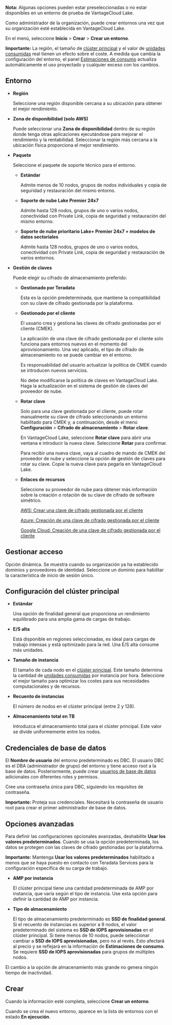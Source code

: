 **Nota:** Algunas opciones pueden estar preseleccionadas o no estar disponibles en un entorno de prueba de VantageCloud Lake.

Como administrador de la organización, puede crear entornos una vez que su organización esté establecida en VantageCloud Lake.

En el menú, seleccione **Inicio** \> **Crear** \> **Crear un entorno**.

**Importante:** La región, el tamaño de [clúster principal](isb1696461636881.md) y el valor de [unidades consumidas](onj1682104977691.md) real tienen un efecto sobre el coste. A medida que cambia la configuración del entorno, el panel [Estimaciones de consumo](aow1703107228725.md) actualiza automáticamente el uso proyectado y cualquier exceso con los cambios.

Entorno
-------

-   **Región**

    Seleccione una región disponible cercana a su ubicación para obtener el mejor rendimiento.

-   **Zona de disponibilidad (solo AWS)**

    Puede seleccionar una **Zona de disponibilidad** dentro de su región donde tenga otras aplicaciones ejecutándose para mejorar el rendimiento y la rentabilidad. Seleccionar la región más cercana a la ubicación física proporciona el mejor rendimiento.

-   **Paquete**

    Seleccione el paquete de soporte técnico para el entorno.

    -   **Estándar**

        Admite menos de 10 nodos, grupos de nodos individuales y copia de seguridad y restauración del mismo entorno.

    -   **Soporte de nube Lake Premier 24x7**

        Admite hasta 128 nodos, grupos de uno o varios nodos, conectividad con Private Link, copia de seguridad y restauración del mismo entorno.

    -   **Soporte de nube prioritario Lake+ Premier 24x7 + modelos de datos sectoriales**

        Admite hasta 128 nodos, grupos de uno o varios nodos, conectividad con Private Link, copia de seguridad y restauración de varios entornos.

-   **Gestión de claves**

    Puede elegir su cifrado de almacenamiento preferido:

    -   **Gestionado por Teradata**

        Esta es la opción predeterminada, que mantiene la compatibilidad con su clave de cifrado gestionada por la plataforma.

    -   **Gestionado por el cliente**

        El usuario crea y gestiona las claves de cifrado gestionadas por el cliente (CMEK).

        La aplicación de una clave de cifrado gestionada por el cliente solo funciona para entornos nuevos en el momento del aprovisionamiento. Una vez aplicado, el tipo de cifrado de almacenamiento no se puede cambiar en el entorno.

        Es responsabilidad del usuario actualizar la política de CMEK cuando se introducen nuevos servicios.

        No debe modificarse la política de claves en VantageCloud Lake. Haga la actualización en el sistema de gestión de claves del proveedor de nube.

    -   **Rotar clave**

        Solo para una clave gestionada por el cliente, puede rotar manualmente su clave de cifrado seleccionando un entorno habilitado para CMEK y, a continuación, desde el menú **Configuración** \> **Cifrado de almacenamiento** \> **Rotar clave**.

        En VantageCloud Lake, seleccione **Rotar clave** para abrir una ventana e introducir la nueva clave. Seleccione **Rotar** para confirmar.

        Para recibir una nueva clave, vaya al cuadro de mando de CMEK del proveedor de nube y seleccione la opción de gestión de claves para rotar su clave. Copie la nueva clave para pegarla en VantageCloud Lake.

    -   **Enlaces de recursos**

        Seleccione su proveedor de nube para obtener más información sobre la creación o rotación de su clave de cifrado de software simétrico.

        [AWS: Crear una clave de cifrado gestionada por el cliente](https://docs.teradata.com/access/sources/dita/topic?dita:topicPath=qly1704828971494.dita&utm_source=console&utm_medium=iph)

        [Azure: Creación de una clave de cifrado gestionada por el cliente](https://docs.teradata.com/access/sources/dita/topic?dita:topicPath=ayd1718750859566.dita&utm_source=console&utm_medium=iph)

        [Google Cloud: Creación de una clave de cifrado gestionada por el cliente](https://docs.teradata.com/access/sources/dita/topic?dita:topicPath=mni1632106237314.dita&utm_source=console&utm_medium=iph)

Gestionar acceso
----------------

Opción dinámica. Se muestra cuando su organización ya ha establecido dominios y proveedores de identidad. Seleccione un dominio para habilitar la característica de inicio de sesión único.

Configuración del clúster principal
-----------------------------------

-   **Estándar**

    Una opción de finalidad general que proporciona un rendimiento equilibrado para una amplia gama de cargas de trabajo.

-   **E/S alta**

    Está disponible en regiones seleccionadas, es ideal para cargas de trabajo intensas y está optimizado para la red. Una E/S alta consume más unidades.

-   **Tamaño de instancia**

    El tamaño de cada nodo en el [clúster principal](nmr1658424425362.md). Este tamaño determina la cantidad de [unidades consumidas](tdv1682522711429.md) por instancia por hora. Seleccione el mejor tamaño para optimizar los costes para sus necesidades computacionales y de recursos.

-   **Recuento de instancias**

    El número de nodos en el clúster principal (entre 2 y 128).

-   **Almacenamiento total en TB**

    Introduzca el almacenamiento total para el clúster principal. Este valor se divide uniformemente entre los nodos.

Credenciales de base de datos
-----------------------------

El **Nombre de usuario** del entorno predeterminado es DBC. El usuario DBC es el DBA (administrador de grupo) del entorno y tiene acceso root a la base de datos. Posteriormente, puede crear [usuarios de base de datos](wxe1659392685092.md) adicionales con diferentes roles y permisos.

Cree una contraseña única para DBC, siguiendo los requisitos de contraseña.

**Importante:** Proteja sus credenciales. Necesitará la contraseña de usuario root para crear el primer administrador de base de datos.

Opciones avanzadas
------------------

Para definir las configuraciones opcionales avanzadas, deshabilite **Usar los valores predeterminados**. Cuando se usa la opción predeterminada, los datos se protegen con las claves de cifrado gestionadas por la plataforma.

**Importante:** Mantenga **Usar los valores predeterminados** habilitado a menos que se haya puesto en contacto con Teradata Services para la configuración específica de su carga de trabajo.

-   **AMP por instancia**

    El clúster principal tiene una cantidad predeterminada de AMP por instancia, que varía según el tipo de instancia. Use esta opción para definir la cantidad de AMP por instancia.

-   **Tipo de almacenamiento**

    El tipo de almacenamiento predeterminado es **SSD de finalidad general**. Si el recuento de instancias es superior a 9 nodos, el valor predeterminado del sistema es **SSD de IOPS aprovisionadas** en el clúster principal. Si tiene menos de 10 nodos, puede seleccionar cambiar a **SSD de IOPS aprovisionadas**, pero no al revés. Esto afectará al precio y se reflejará en la información de **Estimaciones de consumo**. Se requiere **SSD de IOPS aprovisionadas** para grupos de múltiples nodos.

El cambio a la opción de almacenamiento más grande no genera ningún tiempo de inactividad.

Crear
-----

Cuando la información esté completa, seleccione **Crear un entorno**.

Cuando se crea el nuevo entorno, aparece en la lista de entornos con el estado **En ejecución**.
